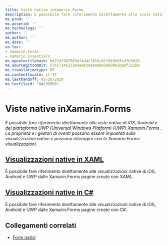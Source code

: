 ```yaml
---
title: Viste native inXamarin.Forms
description: È possibile fare riferimento direttamente alle viste native di iOS, Android e del piattaforma UWP (Universal Windows Platform) (UWP) da Xamarin.Forms e possono interagire con le Xamarin.Forms visualizzazioni.
ms.prod: ''
ms.assetid: ''
ms.technology: ''
author: ''
ms.author: ''
ms.date: ''
no-loc:
- Xamarin.Forms
- Xamarin.Essentials
ms.openlocfilehash: b622d19675694f4d4c7816a81f969b93cdfb5828
ms.sourcegitcommit: 57bc714633364aeb34aba9803e88802bebf321ba
ms.translationtype: MT
ms.contentlocale: it-IT
ms.lasthandoff: 05/28/2020
ms.locfileid: "84139568"
---
```

# <a name="native-views-in-xamarinforms"></a>Viste native inXamarin.Forms

_È possibile fare riferimento direttamente alle viste native di iOS, Android e del piattaforma UWP (Universal Windows Platform) (UWP) Xamarin.Forms . Le proprietà e i gestori di eventi possono essere impostati sulle visualizzazioni native e possono interagire con le Xamarin.Forms visualizzazioni._

## <a name="native-views-in-xaml"></a>[Visualizzazioni native in XAML](xaml.md)

È possibile fare riferimento direttamente alle visualizzazioni native di iOS, Android e UWP dalle Xamarin.Forms pagine create con XAML.

## <a name="native-views-in-c"></a>[Visualizzazioni native in C#](code.md)

È possibile fare riferimento direttamente alle visualizzazioni native di iOS, Android e UWP dalle Xamarin.Forms pagine create con C#.

## <a name="related-links"></a>Collegamenti correlati

- [Form nativi](~/xamarin-forms/platform/native-forms.md)
